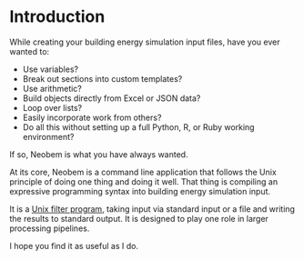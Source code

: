 # Introduction

While creating your building energy simulation input files, have you ever wanted to:

- Use variables?
- Break out sections into custom templates?
- Use arithmetic?
- Build objects directly from Excel or JSON data?
- Loop over lists?
- Easily incorporate work from others?
- Do all this without setting up a full Python, R, or Ruby working environment?

If so, Neobem is what you have always wanted.

At its core, Neobem is a command line application that follows the Unix
principle of doing one thing and doing it well. That thing is compiling
an expressive programming syntax into building energy simulation input.

It is a [Unix filter program](https://en.wikipedia.org/wiki/Filter_(software)),
taking input via standard input or a file and writing the results to standard output.
It is designed to play one role in larger processing pipelines.

I hope you find it as useful as I do.


